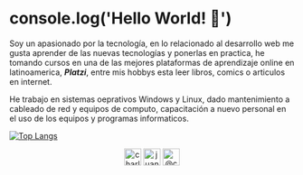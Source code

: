 # console.log('Hello World! 👋')
Soy un apasionado por la tecnología, en lo relacionado al desarrollo web me gusta aprender de las nuevas tecnologías y ponerlas en practica, he tomando cursos en una de las mejores plataformas de aprendizaje online en latinoamerica, ***Platzi***, entre mis hobbys esta leer libros, comics o articulos en internet.

He trabajo en sistemas oeprativos Windows y Linux, dado mantenimiento a cableado de red y equipos de computo, capacitación a nuevo personal en el uso de los equipos y programas informaticos.

[![Top Langs](https://github-readme-stats.vercel.app/api/top-langs/?username=charlieshuerta&layout=compact)](https://github.com/anuraghazra/github-readme-stats)

<!--
### Skills
<p align="left">
<img src="https://devicons.github.io/devicon/devicon.git/icons/bootstrap/bootstrap-plain.svg" alt="bootstrap" width="40" height="40"/> 
<img src="https://devicons.github.io/devicon/devicon.git/icons/html5/html5-original-wordmark.svg" alt="html5" width="40" height="40"/> 
<img src="https://www.vectorlogo.zone/logos/adobe_illustrator/adobe_illustrator-icon.svg" alt="illustrator" width="40" height="40"/> 
<img src="https://devicons.github.io/devicon/devicon.git/icons/javascript/javascript-original.svg" alt="javascript" width="40" height="40"/> 
<img src="https://devicons.github.io/devicon/devicon.git/icons/photoshop/photoshop-plain.svg" alt="photoshop" width="40" height="40"/> 
<img src="https://devicons.github.io/devicon/devicon.git/icons/php/php-original.svg" alt="php" width="40" height="40"/> 
</p>
-->

<p align="center">
<a href="https://twitter.com/charlieshuerta" target="blank"><img align="center" src="https://cdn.jsdelivr.net/npm/simple-icons@3.0.1/icons/twitter.svg" alt="charlieshuerta" height="30" width="30" /></a>
<a href="https://linkedin.com/in/juancarlos-huertavazquez" target="blank"><img align="center" src="https://cdn.jsdelivr.net/npm/simple-icons@3.0.1/icons/linkedin.svg" alt="juancarlos-huertavazquez" height="30" width="30" /></a>
<a href="https://medium.com/@charlieshuerta" target="blank"><img align="center" src="https://cdn.jsdelivr.net/npm/simple-icons@3.0.1/icons/medium.svg" alt="@charlieshuerta" height="30" width="30" /></a>
</p>

<!--
**charlieshuerta/charlieshuerta** is a ✨ _special_ ✨ repository because its `README.md` (this file) appears on your GitHub profile.

Here are some ideas to get you started:

- 🔭 I’m currently working on ...
- 🌱 I’m currently learning ...
- 👯 I’m looking to collaborate on ...
- 🤔 I’m looking for help with ...
- 💬 Ask me about ...
- 📫 How to reach me: ...
- 😄 Pronouns: ...
- ⚡ Fun fact: ...

![Anurag's github stats](https://github-readme-stats.vercel.app/api?username=charlieshuerta&show_icons=true&theme=radical)

-->
